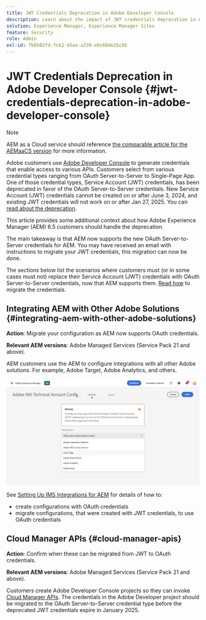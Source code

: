 ```yaml
---
title: JWT Credentials Deprecation in Adobe Developer Console
description: Learn about the impact of JWT credentials deprecation in Adobe Developer Console on AEM
solution: Experience Manager, Experience Manager Sites
feature: Security
role: Admin
exl-id: 7b6b02fd-fcb2-45ae-a239-e0c68de2bcbb
---
```

# JWT Credentials Deprecation in Adobe Developer Console {#jwt-credentials-deprecation-in-adobe-developer-console}

>[!NOTE]
> AEM as a Cloud service should reference [the comparable article for the AEMaaCS version](https://experienceleague.adobe.com/docs/experience-manager-cloud-service/content/security/jwt-credentials-deprecation-in-adobe-developer-console.html) for more information.

Adobe customers use [Adobe Developer Console](https://developer.adobe.com/console) to generate credentials that enable access to various APIs. Customers select from various credential types ranging from OAuth Server-to-Server to Single-Page App. One of those credential types, Service Account (JWT) credentials, has been deprecated in favor of the OAuth Server-to-Server credentials. New Service Account (JWT) credentials cannot be created on or after June 3, 2024, and existing JWT credentials will not work on or after Jan 27, 2025. You can [read about the deprecation](https://developer.adobe.com/developer-console/docs/guides/authentication/ServerToServerAuthentication/migration/).

This article provides some additional context about how Adobe Experience Manager (AEM) 6.5 customers should handle the deprecation.

The main takeaway is that AEM now supports the new OAuth Server-to-Server credentials for AEM. You may have received an email with instructions to migrate your JWT credentials, this migration can now be done.

The sections below list the scenarios where customers must (or in some cases must not) replace their Service Account (JWT) credentials with OAuth Server-to-Server credentials, now that AEM supports them. [Read how](https://developer.adobe.com/developer-console/docs/guides/authentication/ServerToServerAuthentication/migration/#migration-overview) to migrate the credentials.

## Integrating AEM with Other Adobe Solutions {#integrating-aem-with-other-adobe-solutions}

**Action**: Migrate your configuration as AEM now supports OAuth credentials.

**Relevant AEM versions**: Adobe Managed Services (Service Pack 21 and above).

AEM customers use the AEM to configure integrations with all other Adobe solutions. For example, Adobe Target, Adobe Analytics, and others.

![Integrating AEM with other solutions](/help/sites-administering/assets/jwt-deprecation.png)

See [Setting Up IMS Integrations for AEM](/help/sites-administering/setting-up-ims-integrations-for-aem.md) for details of how to:

* create configurations with OAuth credentials 
* migrate configurations, that were created with JWT credentials, to use OAuth credentials

## Cloud Manager APIs {#cloud-manager-apis}

**Action**: Confirm when these can be migrated from JWT to OAuth credentials.

**Relevant AEM versions**: Adobe Managed Services (Service Pack 21 and above).

Customers create Adobe Developer Console projects so they can invoke [Cloud Manager APIs](https://developer.adobe.com/experience-cloud/cloud-manager/guides/getting-started/create-api-integration/). The credentials in the Adobe Developer project should be migrated to the OAuth Server-to-Server credential type before the deprecated JWT credentials expire in January 2025.
